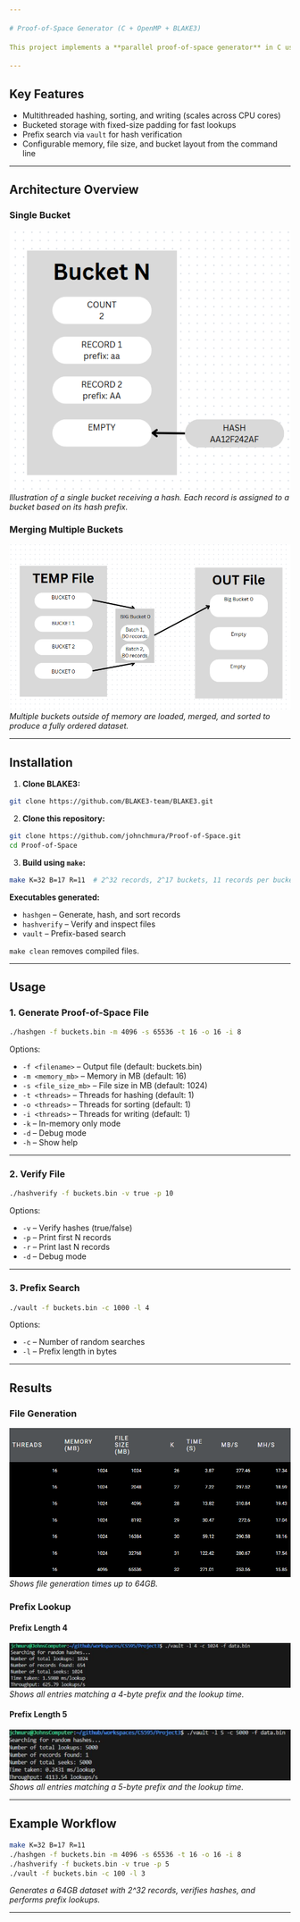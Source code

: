 ```yaml
---

# Proof-of-Space Generator (C + OpenMP + BLAKE3)

This project implements a **parallel proof-of-space generator** in C using **BLAKE3 hashing** and **OpenMP** for multithreading. It efficiently generates, sorts, and verifies large datasets with bucketed storage and supports prefix-based lookups.

---
```


## Key Features

* Multithreaded hashing, sorting, and writing (scales across CPU cores)
* Bucketed storage with fixed-size padding for fast lookups
* Prefix search via `vault` for hash verification
* Configurable memory, file size, and bucket layout from the command line

---

## Architecture Overview

### Single Bucket

![Single Bucket](ppt_images/Bucket.png)
*Illustration of a single bucket receiving a hash. Each record is assigned to a bucket based on its hash prefix.*

### Merging Multiple Buckets

![Merge Buckets](ppt_images/Merge_Buckets.png)
*Multiple buckets outside of memory are loaded, merged, and sorted to produce a fully ordered dataset.*

---

## Installation

1. **Clone BLAKE3:**

```bash
git clone https://github.com/BLAKE3-team/BLAKE3.git
```

2. **Clone this repository:**

```bash
git clone https://github.com/johnchmura/Proof-of-Space.git
cd Proof-of-Space
```

3. **Build using `make`:**

```bash
make K=32 B=17 R=11  # 2^32 records, 2^17 buckets, 11 records per bucket
```

**Executables generated:**

* `hashgen` – Generate, hash, and sort records
* `hashverify` – Verify and inspect files
* `vault` – Prefix-based search

`make clean` removes compiled files.

---

## Usage

### 1. Generate Proof-of-Space File

```bash
./hashgen -f buckets.bin -m 4096 -s 65536 -t 16 -o 16 -i 8
```

Options:

* `-f <filename>` – Output file (default: buckets.bin)
* `-m <memory_mb>` – Memory in MB (default: 16)
* `-s <file_size_mb>` – File size in MB (default: 1024)
* `-t <threads>` – Threads for hashing (default: 1)
* `-o <threads>` – Threads for sorting (default: 1)
* `-i <threads>` – Threads for writing (default: 1)
* `-k` – In-memory only mode
* `-d` – Debug mode
* `-h` – Show help

---

### 2. Verify File

```bash
./hashverify -f buckets.bin -v true -p 10
```

Options:

* `-v` – Verify hashes (true/false)
* `-p` – Print first N records
* `-r` – Print last N records
* `-d` – Debug mode

---

### 3. Prefix Search

```bash
./vault -f buckets.bin -c 1000 -l 4
```

Options:

* `-c` – Number of random searches
* `-l` – Prefix length in bytes

---

## Results

### File Generation

![Generation Results](ppt_images/Results.png)
*Shows file generation times up to 64GB.*

### Prefix Lookup

#### Prefix Length 4

![Lookup 4 Prefix](ppt_images/Lookup_4_prefix.png)
*Shows all entries matching a 4-byte prefix and the lookup time.*

#### Prefix Length 5

![Lookup 5 Prefix](ppt_images/Lookup_5_prefix.png)
*Shows all entries matching a 5-byte prefix and the lookup time.*

---

## Example Workflow

```bash
make K=32 B=17 R=11
./hashgen -f buckets.bin -m 4096 -s 65536 -t 16 -o 16 -i 8
./hashverify -f buckets.bin -v true -p 5
./vault -f buckets.bin -c 100 -l 3
```

*Generates a 64GB dataset with 2^32 records, verifies hashes, and performs prefix lookups.*

---
